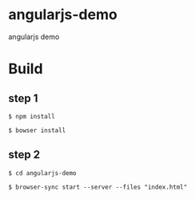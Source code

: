 # angularjs-demo

angularjs demo

# Build

## step 1

```
$ npm install

$ bowser install
```

## step 2

```
$ cd angularjs-demo

$ browser-sync start --server --files "index.html"
```
